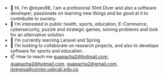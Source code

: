 - 👋 Hi, I’m @reyes98, i'am a profesional 10mt Diver and also a software developer, passionate on learning new things and be good at it to contributte to society. 
- 👀 I’m interested in public health, sports, education, E-Commerce, cybersecurity, puzzle and strategic games, solving problems and look for an alternative solution
- 🌱 I’m currently learning Laravel and Spring
- 💞️ I’m looking to collaborate on research projects, and also to develope software for sports and education.
- 📫 How to reach me guapacha2@hotmail.com, guapacha2@hotmail.com, guapacha2@gmail.com, jsreyesa@correo.usbcali.edu.co.

<!---
reyes98/reyes98 is a ✨ special ✨ repository because its `README.md` (this file) appears on your GitHub profile.
You can click the Preview link to take a look at your changes.
--->
